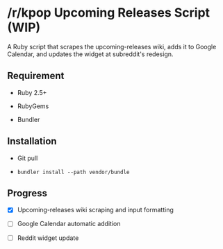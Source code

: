 # /r/kpop Upcoming Releases Script (WIP)

A Ruby script that scrapes the upcoming-releases wiki, adds it to Google Calendar, and updates the widget at subreddit's redesign.

## Requirement

* Ruby 2.5+

* RubyGems

* Bundler

## Installation

* Git pull

* `bundler install --path vendor/bundle`

## Progress

- [x] Upcoming-releases wiki scraping and input formatting

- [ ] Google Calendar automatic addition

- [ ] Reddit widget update